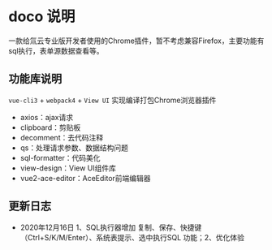# doco 说明
一款给氚云专业版开发者使用的Chrome插件，暂不考虑兼容Firefox，主要功能有sql执行，表单源数据查看等。

## 功能库说明
`vue-cli3` + `webpack4` + `View UI`  实现编译打包Chrome浏览器插件
- axios：ajax请求
- clipboard：剪贴板
- decomment：去代码注释
- qs：处理请求参数、数据结构问题
- sql-formatter：代码美化
- view-design：View UI组件库
- vue2-ace-editor：AceEditor前端编辑器

## 更新日志
- 2020年12月16日 1、SQL执行器增加 复制、保存、快捷键（Ctrl+S/K/M/Enter）、系统表提示、选中执行SQL 功能；2、优化体验
